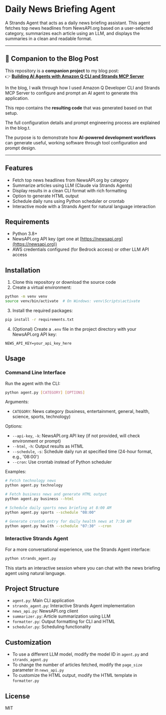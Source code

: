 # Daily News Briefing Agent

A Strands Agent that acts as a daily news briefing assistant. This agent fetches top news headlines from NewsAPI.org based on a user-selected category, summarizes each article using an LLM, and displays the summaries in a clean and readable format.

---

## 📝 Companion to the Blog Post

This repository is a **companion project** to my blog post:  
👉 **[Building AI Agents with Amazon Q CLI and Strands MCP Server]([https://your-blog-link.com](https://community.aws/content/2xxqDr0U04YFb0LdBu0dEPWRxR4/building-ai-agents-with-amazon-q-cli-and-strands-mcp-server))**

In the blog, I walk through how I used Amazon Q Developer CLI and Strands MCP Server to configure and prompt an AI agent to generate this application.  

This repo contains the **resulting code** that was generated based on that setup.

The full configuration details and prompt engineering process are explained in the blog.t.

The purpose is to demonstrate how **AI-powered development workflows** can generate useful, working software through tool configuration and prompt design.

---

## Features

- Fetch top news headlines from NewsAPI.org by category
- Summarize articles using LLM (Claude via Strands Agents)
- Display results in a clean CLI format with rich formatting
- Option to generate HTML output
- Schedule daily runs using Python scheduler or crontab
- Interactive mode with a Strands Agent for natural language interaction

## Requirements

- Python 3.8+
- NewsAPI.org API key (get one at [https://newsapi.org](https://newsapi.org))
- AWS credentials configured (for Bedrock access) or other LLM API access

## Installation

1. Clone this repository or download the source code
2. Create a virtual environment:

```bash
python -m venv venv
source venv/bin/activate  # On Windows: venv\Scripts\activate
```

3. Install the required packages:

```bash
pip install -r requirements.txt
```

4. (Optional) Create a `.env` file in the project directory with your NewsAPI.org API key:

```
NEWS_API_KEY=your_api_key_here
```

## Usage

### Command Line Interface

Run the agent with the CLI:

```bash
python agent.py [CATEGORY] [OPTIONS]
```

Arguments:
- `CATEGORY`: News category (business, entertainment, general, health, science, sports, technology)

Options:
- `--api-key`, `-k`: NewsAPI.org API key (if not provided, will check environment or prompt)
- `--html`, `-h`: Output results as HTML
- `--schedule`, `-s`: Schedule daily run at specified time (24-hour format, e.g., '08:00')
- `--cron`: Use crontab instead of Python scheduler

Examples:

```bash
# Fetch technology news
python agent.py technology

# Fetch business news and generate HTML output
python agent.py business --html

# Schedule daily sports news briefing at 8:00 AM
python agent.py sports --schedule "08:00"

# Generate crontab entry for daily health news at 7:30 AM
python agent.py health --schedule "07:30" --cron
```

### Interactive Strands Agent

For a more conversational experience, use the Strands Agent interface:

```bash
python strands_agent.py
```

This starts an interactive session where you can chat with the news briefing agent using natural language.

## Project Structure

- `agent.py`: Main CLI application
- `strands_agent.py`: Interactive Strands Agent implementation
- `news_api.py`: NewsAPI.org client
- `summarizer.py`: Article summarization using LLM
- `formatter.py`: Output formatting for CLI and HTML
- `scheduler.py`: Scheduling functionality

## Customization

- To use a different LLM model, modify the model ID in `agent.py` and `strands_agent.py`
- To change the number of articles fetched, modify the `page_size` parameter in `news_api.py`
- To customize the HTML output, modify the HTML template in `formatter.py`

## License

MIT
